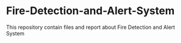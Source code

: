 # Fire-Detection-and-Alert-System
This repository contain files and report about Fire Detection and Alert System
